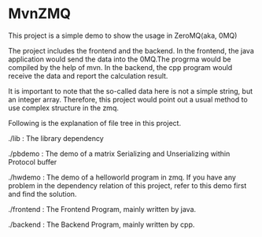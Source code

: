 # MvnZMQ

This project is a simple demo to show the usage in ZeroMQ(aka, 0MQ)

The project includes the frontend and the backend.
In the frontend, the java application would send the data into the 0MQ.The progrma would be compiled by the help of mvn.
In the backend, the cpp program would receive the data and report the calculation result.

It is important to note that the so-called data here is not a simple string, but an integer array. Therefore, this project would point out a usual method to use complex structure in the zmq.

Following is the explanation of file tree in this project.

./lib 		: The library dependency

./pbdemo	: The demo of a matrix Serializing and Unserializing within Protocol buffer

./hwdemo 	: The demo of a helloworld program in zmq. If you have any problem in the dependency relation of this project, refer to this demo first and find the solution.

./frontend 	: The Frontend Program, mainly written by java.

./backend	: The Backend Program, mainly written by cpp.
